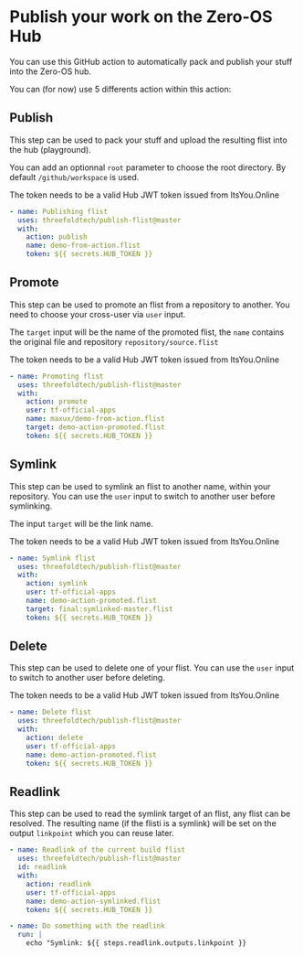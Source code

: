 # Publish your work on the Zero-OS Hub

You can use this GitHub action to automatically pack
and publish your stuff into the Zero-OS hub.

You can (for now) use 5 differents action within this action:

## Publish

This step can be used to pack your stuff and upload the
resulting flist into the hub (playground).

You can add an optionnal `root` parameter to choose the root directory.
By default `/github/workspace` is used.

The token needs to be a valid Hub JWT token issued from ItsYou.Online

```yaml
- name: Publishing flist
  uses: threefoldtech/publish-flist@master
  with:
    action: publish
    name: demo-from-action.flist
    token: ${{ secrets.HUB_TOKEN }}
```

## Promote

This step can be used to promote an flist from a repository
to another. You need to choose your cross-user via `user` input.

The `target` input will be the name of the promoted flist, the `name`
contains the original file and repository `repository/source.flist`

The token needs to be a valid Hub JWT token issued from ItsYou.Online

```yaml
- name: Promoting flist
  uses: threefoldtech/publish-flist@master
  with:
    action: promote
    user: tf-official-apps
    name: maxux/demo-from-action.flist
    target: demo-action-promoted.flist
    token: ${{ secrets.HUB_TOKEN }}
```

## Symlink

This step can be used to symlink an flist to another name, within your repository.
You can use the `user` input to switch to another user before symlinking.

The input `target` will be the link name.

The token needs to be a valid Hub JWT token issued from ItsYou.Online

```yaml
- name: Symlink flist
  uses: threefoldtech/publish-flist@master
  with:
    action: symlink
    user: tf-official-apps
    name: demo-action-promoted.flist
    target: final:symlinked-master.flist
    token: ${{ secrets.HUB_TOKEN }}
```

## Delete

This step can be used to delete one of your flist.
You can use the `user` input to switch to another user before deleting.

The token needs to be a valid Hub JWT token issued from ItsYou.Online

```yaml
- name: Delete flist
  uses: threefoldtech/publish-flist@master
  with:
    action: delete
    user: tf-official-apps
    name: demo-action-promoted.flist
    token: ${{ secrets.HUB_TOKEN }}
```

## Readlink

This step can be used to read the symlink target of an flist, any flist can be resolved.
The resulting name (if the flisti is a symlink) will be set on the output `linkpoint` which
you can reuse later.

```yaml
- name: Readlink of the current build flist
  uses: threefoldtech/publish-flist@master
  id: readlink
  with:
    action: readlink
    user: tf-official-apps
    name: demo-action-symlinked.flist
    token: ${{ secrets.HUB_TOKEN }}

- name: Do something with the readlink
  run: |
    echo "Symlink: ${{ steps.readlink.outputs.linkpoint }}
```

